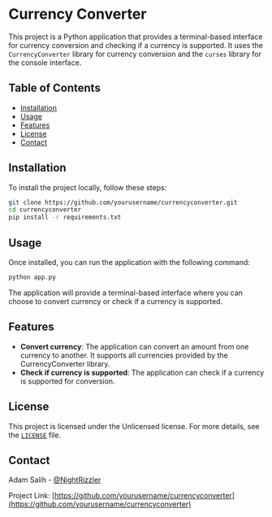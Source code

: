 # Currency Converter

This project is a Python application that provides a terminal-based interface for currency conversion and checking if a currency is supported. It uses the `CurrencyConverter` library for currency conversion and the `curses` library for the console interface.

## Table of Contents

- [Installation](#installation)
- [Usage](#usage)
- [Features](#features)
- [License](#license)
- [Contact](#contact)

## Installation

To install the project locally, follow these steps:

```bash
git clone https://github.com/yourusername/currencyconverter.git
cd currencyconverter
pip install -r requirements.txt
```

## Usage

Once installed, you can run the application with the following command:

```python
python app.py
```

The application will provide a terminal-based interface where you can choose to convert currency or check if a currency is supported.

## Features

- **Convert currency**: The application can convert an amount from one currency to another. It supports all currencies provided by the CurrencyConverter library.
- **Check if currency is supported**: The application can check if a currency is supported for conversion.

## License

This project is licensed under the Unlicensed license. For more details, see the [`LICENSE`](LICENSE) file.

## Contact

Adam Salih - [@NightRizzler](https://www.github.com/NightRizzler/) 

Project Link: [https://github.com/yourusername/currencyconverter](https://github.com/yourusername/currencyconverter)